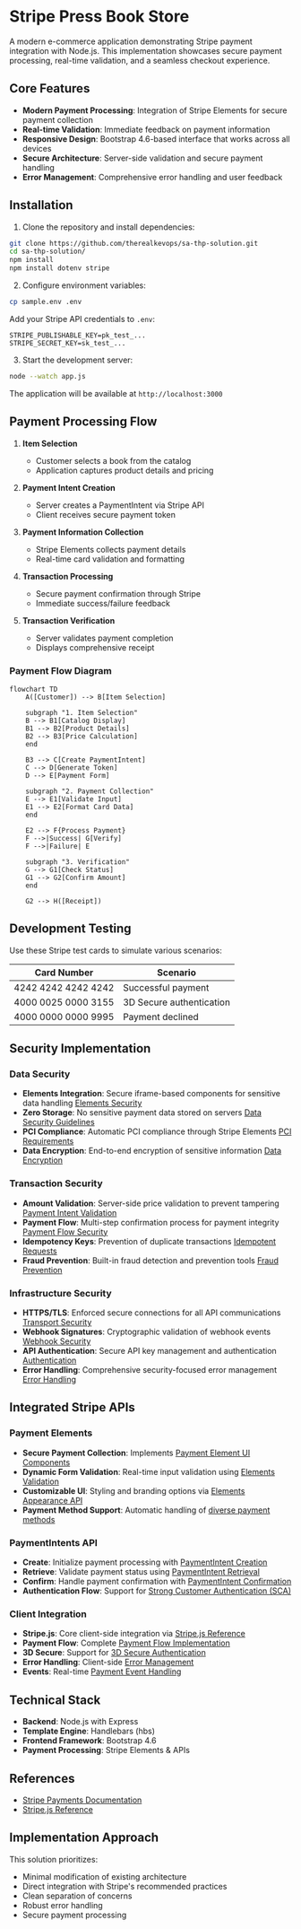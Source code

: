 # Stripe Press Book Store

A modern e-commerce application demonstrating Stripe payment integration with Node.js. This implementation showcases secure payment processing, real-time validation, and a seamless checkout experience.

## Core Features

- **Modern Payment Processing**: Integration of Stripe Elements for secure payment collection
- **Real-time Validation**: Immediate feedback on payment information
- **Responsive Design**: Bootstrap 4.6-based interface that works across all devices
- **Secure Architecture**: Server-side validation and secure payment handling
- **Error Management**: Comprehensive error handling and user feedback

## Installation

1. Clone the repository and install dependencies:
```bash
git clone https://github.com/therealkevops/sa-thp-solution.git
cd sa-thp-solution/
npm install
npm install dotenv stripe
```

2. Configure environment variables:
```bash
cp sample.env .env
```

Add your Stripe API credentials to `.env`:
```
STRIPE_PUBLISHABLE_KEY=pk_test_...
STRIPE_SECRET_KEY=sk_test_...
```

3. Start the development server:
```bash
node --watch app.js
```

The application will be available at `http://localhost:3000`

## Payment Processing Flow

1. **Item Selection**
   - Customer selects a book from the catalog
   - Application captures product details and pricing

2. **Payment Intent Creation**
   - Server creates a PaymentIntent via Stripe API
   - Client receives secure payment token

3. **Payment Information Collection**
   - Stripe Elements collects payment details
   - Real-time card validation and formatting

4. **Transaction Processing**
   - Secure payment confirmation through Stripe
   - Immediate success/failure feedback

5. **Transaction Verification**
   - Server validates payment completion
   - Displays comprehensive receipt

### Payment Flow Diagram

```mermaid
flowchart TD
    A([Customer]) --> B[Item Selection]
    
    subgraph "1. Item Selection"
    B --> B1[Catalog Display]
    B1 --> B2[Product Details]
    B2 --> B3[Price Calculation]
    end
    
    B3 --> C[Create PaymentIntent]
    C --> D[Generate Token]
    D --> E[Payment Form]
    
    subgraph "2. Payment Collection"
    E --> E1[Validate Input]
    E1 --> E2[Format Card Data]
    end
    
    E2 --> F{Process Payment}
    F -->|Success| G[Verify]
    F -->|Failure| E
    
    subgraph "3. Verification"
    G --> G1[Check Status]
    G1 --> G2[Confirm Amount]
    end
    
    G2 --> H([Receipt])
```

## Development Testing

Use these Stripe test cards to simulate various scenarios:

| Card Number | Scenario |
|------------|----------|
| 4242 4242 4242 4242 | Successful payment |
| 4000 0025 0000 3155 | 3D Secure authentication |
| 4000 0000 0000 9995 | Payment declined |


## Security Implementation

### Data Security
- **Elements Integration**: Secure iframe-based components for sensitive data handling [Elements Security](https://docs.stripe.com/security#stripe-elements)
- **Zero Storage**: No sensitive payment data stored on servers [Data Security Guidelines](https://docs.stripe.com/security#data-security)
- **PCI Compliance**: Automatic PCI compliance through Stripe Elements [PCI Requirements](https://docs.stripe.com/security#pci-compliance)
- **Data Encryption**: End-to-end encryption of sensitive information [Data Encryption](https://docs.stripe.com/security#data-security)

### Transaction Security
- **Amount Validation**: Server-side price validation to prevent tampering [Payment Intent Validation](https://docs.stripe.com/api/payment_intents/object#payment_intent_object-amount)
- **Payment Flow**: Multi-step confirmation process for payment integrity [Payment Flow Security](https://docs.stripe.com/security#payment-security)
- **Idempotency Keys**: Prevention of duplicate transactions [Idempotent Requests](https://docs.stripe.com/api/idempotent_requests)
- **Fraud Prevention**: Built-in fraud detection and prevention tools [Fraud Prevention](https://docs.stripe.com/fraud-prevention)

### Infrastructure Security
- **HTTPS/TLS**: Enforced secure connections for all API communications [Transport Security](https://docs.stripe.com/security#transport-security)
- **Webhook Signatures**: Cryptographic validation of webhook events [Webhook Security](https://docs.stripe.com/webhooks/signatures)
- **API Authentication**: Secure API key management and authentication [Authentication](https://docs.stripe.com/authentication)
- **Error Handling**: Comprehensive security-focused error management [Error Handling](https://docs.stripe.com/error-handling)

## Integrated Stripe APIs

### Payment Elements
- **Secure Payment Collection**: Implements [Payment Element UI Components](https://docs.stripe.com/elements/payment-element)
- **Dynamic Form Validation**: Real-time input validation using [Elements Validation](https://docs.stripe.com/elements/input-validation)
- **Customizable UI**: Styling and branding options via [Elements Appearance API](https://docs.stripe.com/elements/appearance-api)
- **Payment Method Support**: Automatic handling of [diverse payment methods](https://docs.stripe.com/elements/payment-element#payment-methods)

### PaymentIntents API
- **Create**: Initialize payment processing with [PaymentIntent Creation](https://docs.stripe.com/api/payment_intents/create)
- **Retrieve**: Validate payment status using [PaymentIntent Retrieval](https://docs.stripe.com/api/payment_intents/retrieve)
- **Confirm**: Handle payment confirmation with [PaymentIntent Confirmation](https://docs.stripe.com/api/payment_intents/confirm)
- **Authentication Flow**: Support for [Strong Customer Authentication (SCA)](https://docs.stripe.com/strong-customer-authentication)

### Client Integration
- **Stripe.js**: Core client-side integration via [Stripe.js Reference](https://docs.stripe.com/js)
- **Payment Flow**: Complete [Payment Flow Implementation](https://docs.stripe.com/payments/accept-a-payment)
- **3D Secure**: Support for [3D Secure Authentication](https://docs.stripe.com/payments/3d-secure)
- **Error Handling**: Client-side [Error Management](https://docs.stripe.com/error-handling)
- **Events**: Real-time [Payment Event Handling](https://docs.stripe.com/webhooks/payment-events)

## Technical Stack

- **Backend**: Node.js with Express
- **Template Engine**: Handlebars (hbs)
- **Frontend Framework**: Bootstrap 4.6
- **Payment Processing**: Stripe Elements & APIs

## References

- [Stripe Payments Documentation](https://docs.stripe.com/payments/quickstart?lang=node#init-elements-html)
- [Stripe.js Reference](https://docs.stripe.com/js)

## Implementation Approach

This solution prioritizes:
- Minimal modification of existing architecture
- Direct integration with Stripe's recommended practices
- Clean separation of concerns
- Robust error handling
- Secure payment processing
